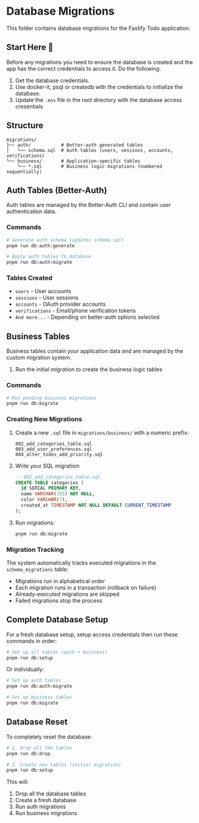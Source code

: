 # Database Migrations

This folder contains database migrations for the Fastify Todo application.

## Start Here 🎯

Before any migrations you need to ensure the database is created and the app has the correct
credentials to access it. Do the following:

1. Get the database credentials.
2. Use docker-it, psql or createdb with the credentials to initialize the database.
3. Update the `.env` file in the root directory with the database access cresentials

## Structure

```
migrations/
├── auth/           # Better-auth generated tables
│   └── schema.sql  # Auth tables (users, sessions, accounts, verifications)
└── business/       # Application-specific tables
    └── *.sql       # Business logic migrations (numbered sequentially)
```

## Auth Tables (Better-Auth)

Auth tables are managed by the Better-Auth CLI and contain user authentication data.

### Commands

```bash
# Generate auth schema (updates schema.sql)
pnpm run db:auth:generate

# Apply auth tables to database
pnpm run db:auth:migrate
```

### Tables Created

- `users` - User accounts
- `sessions` - User sessions
- `accounts` - OAuth provider accounts
- `verifications` - Email/phone verification tokens
- `And more...` - Depending on better-auth options selected

## Business Tables

Business tables contain your application data and are managed by the custom migration system.

1. Run the initial migration to create the business logic tables

### Commands

```bash
# Run pending business migrations
pnpm run db:migrate
```

### Creating New Migrations

1. Create a new `.sql` file in `migrations/business/` with a numeric prefix:

   ```
   002_add_categories_table.sql
   003_add_user_preferences.sql
   004_alter_todos_add_priority.sql
   ```

2. Write your SQL migration:

   ```sql
   -- 002_add_categories_table.sql
   CREATE TABLE categories (
     id SERIAL PRIMARY KEY,
     name VARCHAR(255) NOT NULL,
     color VARCHAR(7),
     created_at TIMESTAMP NOT NULL DEFAULT CURRENT_TIMESTAMP
   );
   ```

3. Run migrations:
   ```bash
   pnpm run db:migrate
   ```

### Migration Tracking

The system automatically tracks executed migrations in the `schema_migrations` table:

- Migrations run in alphabetical order
- Each migration runs in a transaction (rollback on failure)
- Already-executed migrations are skipped
- Failed migrations stop the process

## Complete Database Setup

For a fresh database setup, setup access credentials then run these commands in order:

```bash
# Set up all tables (auth + business)
pnpm run db:setup
```

Or individually:

```bash
# Set up auth tables
pnpm run db:auth:migrate

# Set up business tables
pnpm run db:migrate
```

## Database Reset

To completely reset the database:

```bash
# 1. Drop all the tables
pnpm run db:drop

# 2. Create new tables (initial migration)
pnpm run db:setup
```

This will:

1. Drop all the database tables
2. Create a fresh database
3. Run auth migrations
4. Run business migrations
